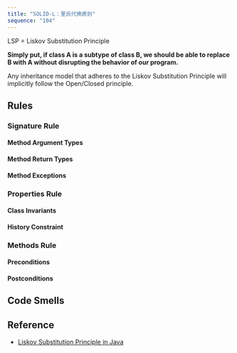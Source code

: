 ```yaml
---
title: "SOLID-L：里氏代换原则"
sequence: "104"
---
```


LSP = Liskov Substitution Principle

**Simply put, if class A is a subtype of class B,
we should be able to replace B with A without disrupting the behavior of our program.**

Any inheritance model that adheres to the Liskov Substitution Principle will implicitly follow the Open/Closed principle.

## Rules

### Signature Rule

#### Method Argument Types
#### Method Return Types
#### Method Exceptions

### Properties Rule

#### Class Invariants
#### History Constraint

### Methods Rule

#### Preconditions
#### Postconditions

## Code Smells



## Reference

- [Liskov Substitution Principle in Java](https://www.baeldung.com/java-liskov-substitution-principle)
